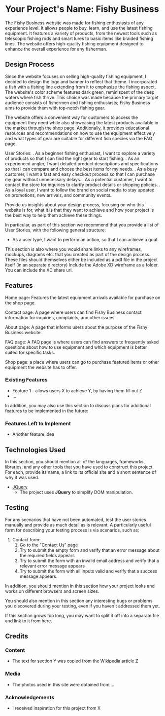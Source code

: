 # Your Project's Name: Fishy Business

The Fishy Business website was made for fishing enthusiasts of any experience level. It allows people to buy, learn, and use the latest fishing equipment. It features a variety of products, from the newest tools such as telescopic fishing rods and smart lures to basic items like braided fishing lines. The website offers high-quality fishing equipment designed to enhance the overall experience for any fisherman. 
 
## Design Process
 
Since the website focuses on selling high-quality fishing equipment, I decided to design the logo and banner to reflect that theme. I incorporated a fish with a fishing line extending from it to emphasize the fishing aspect. The website's color scheme features dark green, reminiscent of the deep waters where fish thrive. This choice was made because the primary target audience consists of fishermen and fishing enthusiasts; Fishy Business aims to provide them with top-notch fishing gear.

The website offers a convenient way for customers to access the equipment they need while also showcasing the latest products available in the market through the shop page. Additionally, it provides educational resources and recommendations on how to use the equipment effectively and what types of gear are suitable for different fish species via the FAQ page.

User Stories:
. As a beginner fishing enthusiast, I want to explore a variety of products so that I can find the right gear to start fishing.
. As an experienced angler, I want detailed product descriptions and specifications so that I can compare and choose the best items for my needs.
. As a busy customer, I want a fast and easy checkout process so that I can purchase my gear without unnecessary delays.
. As a potential customer, I want to contact the store for inquiries to clarify product details or shipping policies.
. As a loyal user, I want to follow the brand on social media to stay updated on promotions, new arrivals, and community events.

Provide us insights about your design process, focusing on who this website is for, what it is that they want to achieve and how your project is the best way to help them achieve these things.

In particular, as part of this section we recommend that you provide a list of User Stories, with the following general structure:
- As a user type, I want to perform an action, so that I can achieve a goal.

This section is also where you would share links to any wireframes, mockups, diagrams etc. that you created as part of the design process. 
These files should themselves either be included as a pdf file in the project itself (in an separate directory)
Include the Adobe XD wireframe as a folder. You can include the XD share url. 

## Features

Home page: Features the latest equipment arrivals available for purchase on the shop page.

Contact page: A page where users can find Fishy Business contact information for inquiries, complaints, and other issues.

About page: A page that informs users about the purpose of the Fishy Business website.

FAQ page: A FAQ page is where users can find answers to frequently asked questions about how to use equipment and which equipment is better suited for specific tasks.

Shop page: a place where users can go to purchase featured items or other equipment the website has to offer.
 
### Existing Features
- Feature 1 - allows users X to achieve Y, by having them fill out Z
- ...

In addition, you may also use this section to discuss plans for additional features to be implemented in the future:

### Features Left to Implement
- Another feature idea

## Technologies Used

In this section, you should mention all of the languages, frameworks, libraries, and any other tools that you have used to construct this project. For each, provide its name, a link to its official site and a short sentence of why it was used.

- [JQuery](https://jquery.com)
    - The project uses **JQuery** to simplify DOM manipulation.


## Testing

For any scenarios that have not been automated, test the user stories manually and provide as much detail as is relevant. A particularly useful form for describing your testing process is via scenarios, such as:

1. Contact form:
    1. Go to the "Contact Us" page
    2. Try to submit the empty form and verify that an error message about the required fields appears
    3. Try to submit the form with an invalid email address and verify that a relevant error message appears
    4. Try to submit the form with all inputs valid and verify that a success message appears.

In addition, you should mention in this section how your project looks and works on different browsers and screen sizes.

You should also mention in this section any interesting bugs or problems you discovered during your testing, even if you haven't addressed them yet.

If this section grows too long, you may want to split it off into a separate file and link to it from here.

## Credits

### Content
- The text for section Y was copied from the [Wikipedia article Z](https://en.wikipedia.org/wiki/Z)

### Media
- The photos used in this site were obtained from ...

### Acknowledgements

- I received inspiration for this project from X